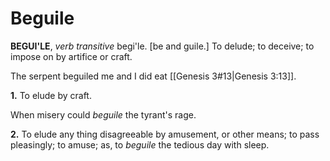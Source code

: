# Beguile

**BEGUI'LE**, _verb transitive_ begi'le. \[be and guile.\] To delude; to deceive; to impose on by artifice or craft.

The serpent beguiled me and I did eat [[Genesis 3#13|Genesis 3:13]].

**1.** To elude by craft.

When misery could _beguile_ the tyrant's rage.

**2.** To elude any thing disagreeable by amusement, or other means; to pass pleasingly; to amuse; as, to _beguile_ the tedious day with sleep.
